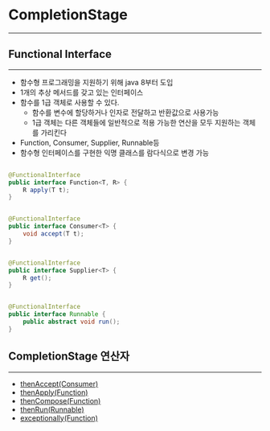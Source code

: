 # CompletionStage

---

## Functional Interface

---

* 함수형 프로그래밍을 지원하기 위해 java 8부터 도입
* 1개의 추상 메서드를 갖고 있는 인터페이스
* 함수를 1급 객체로 사용할 수 있다.
    * 함수를 변수에 할당하거나 인자로 전달하고 반환값으로 사용가능
    * 1급 객체는 다른 객체들에 일반적으로 적용 가능한 연산을 모두 지원하는 객체를 가리킨다
* Function, Consumer, Supplier, Runnable등
* 함수형 인터페이스를 구현한 익명 클래스를 람다식으로 변경 가능

~~~java

@FunctionalInterface
public interface Function<T, R> {
    R apply(T t);
}
~~~

~~~java

@FunctionalInterface
public interface Consumer<T> {
    void accept(T t);
}
~~~

~~~java

@FunctionalInterface
public interface Supplier<T> {
    R get();
}
~~~

~~~java

@FunctionalInterface
public interface Runnable {
    public abstract void run();
}
~~~

## CompletionStage 연산자

---

* [thenAccept(Consumer)](https://github.com/tlarbals824/TIL/blob/main/java/ReactiveProgramming/CompletionStage/CompletionStage/CompletionStageThenAccept.md)
* [thenApply(Function)](https://github.com/tlarbals824/TIL/blob/main/java/ReactiveProgramming/CompletionStage/CompletionStage/CompletionStageThenApply.md)
* [thenCompose(Function)](https://github.com/tlarbals824/TIL/blob/main/java/ReactiveProgramming/CompletionStage/CompletionStage/CompletionStageThenCompose.md)
* [thenRun(Runnable)](https://github.com/tlarbals824/TIL/blob/main/java/ReactiveProgramming/CompletionStage/CompletionStage/CompletionStageThenRun.md)
* [exceptionally(Function)](https://github.com/tlarbals824/TIL/blob/main/java/ReactiveProgramming/CompletionStage/CompletionStage/CompletionStageExceptionally.md)

